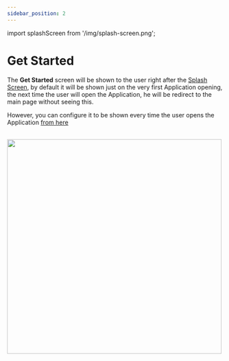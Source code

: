 ```yaml
---
sidebar_position: 2
---
```


import splashScreen from '/img/splash-screen.png';

# Get Started

The **Get Started** screen will be shown to the user right after the [Splash Screen](splash-screen.md), by default it will be shown just on the very first Application opening, the next time the user will open the Application, he will be redirect to the main page without seeing this.

However, you can configure it to be shown every time the user opens the Application [from here](/installation/configuration/app-custom-config/enable-get-started-always)

<br/>
<img src={splashScreen} width="500"/>
